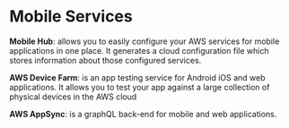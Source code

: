 # Mobile Services
**Mobile Hub**: allows you to easily configure your AWS services for mobile applications in one place. It generates a cloud configuration file which stores information about those configured services. 

**AWS Device Farm**: is an app testing service for Android iOS and web applications. It allows you to test your app against a large collection of physical devices in the AWS cloud 

**AWS AppSync**: is a graphQL back-end for mobile and web applications.